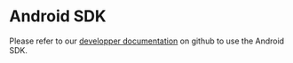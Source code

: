 # Android SDK

Please refer to our [developper documentation](https://github.com/TagCommander/AndroidV5) on github to use the Android SDK.